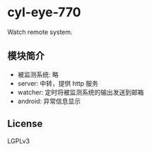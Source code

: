 # cyl-eye-770

Watch remote system.

## 模块简介
- 被监测系统: 略
- server: 中转，提供 http 服务
- watcher: 定时将被监测系统的输出发送到邮箱
- android: 异常信息显示

## License
LGPLv3
